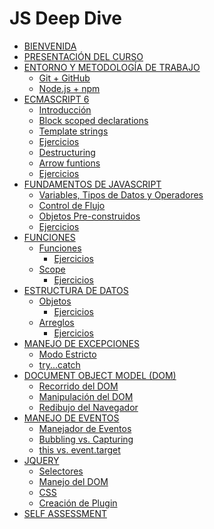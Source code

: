 # JS Deep Dive

* [BIENVENIDA](README.md)
* [PRESENTACIÓN DEL CURSO](08-deep-dive/01-intro/00-welcome.md)
* [ENTORNO Y METODOLOGÍA DE TRABAJO]()
	* [Git + GitHub](08-deep-dive/02-env/00-git+github.md)
	* [Node.js + npm](08-deep-dive/02-env/01-node+npm.md)
* [ECMASCRIPT 6]()
  * [Introducción](08-deep-dive/03-es6/00-overview.md)
  * [Block scoped declarations](08-deep-dive/03-es6/01-block-scoped-declarations.md)
  * [Template strings](08-deep-dive/03-es6/02-template-strings.md)
  * [Ejercicios](08-deep-dive/03-es6/03-exercises.md)
  * [Destructuring](08-deep-dive/03-es6/04-destructuring.md)
  * [Arrow funtions](08-deep-dive/03-es6/05-arrow-functions.md)
  * [Ejercicios](08-deep-dive/03-es6/06-exercises.md)
* [FUNDAMENTOS DE JAVASCRIPT]()
  * [Variables, Tipos de Datos y Operadores](08-deep-dive/04-foundations/00-variables-and-data-types.md)
  * [Control de Flujo](08-deep-dive/04-foundations/01-control-flow.md)
  * [Objetos Pre-construidos](08-deep-dive/04-foundations/02-built-in-objects.md)
  * [Ejercicios](08-deep-dive/04-foundations/03-exercises.md)
* [FUNCIONES](08-deep-dive/05-functions/00-overview.md)
	* [Funciones](08-deep-dive/05-functions/01-functions.md)
		* [Ejercicios](08-deep-dive/05-functions/02-exercises.md)
	* [Scope](08-deep-dive/05-functions/03-scope.md)
		* [Ejercicios](08-deep-dive/05-functions/04-exercises.md)
* [ESTRUCTURA DE DATOS](08-deep-dive/06-data-structures/00-overview.md)
  * [Objetos](08-deep-dive/06-data-structures/01-objects.md)
	* [Ejercicios](08-deep-dive/06-data-structures/02-exercises.md)
  * [Arreglos](08-deep-dive/06-data-structures/03-arrays.md)
	* [Ejercicios](08-deep-dive/06-data-structures/04-exercises.md)
* [MANEJO DE EXCEPCIONES]()
  * [Modo Estricto](08-deep-dive/07-error-handling/00-strict-mode.md)
  * [try...catch](08-deep-dive/07-error-handling/01-try-catch.md)
* [DOCUMENT OBJECT MODEL (DOM)]()
  * [Recorrido del DOM](08-deep-dive/08-dom/00-dom-traversing.md)
  * [Manipulación del DOM](08-deep-dive/08-dom/01-dom-manipulation.md)
  * [Redibujo del Navegador](08-deep-dive/08-dom/02-browser-reflow.md)
* [MANEJO DE EVENTOS]()
  * [Manejador de Eventos](08-deep-dive/09-event-handling/00-events-handling.md)
  * [Bubbling vs. Capturing](08-deep-dive/09-event-handling/01-bubbling-capturing.md)
  * [this vs. event.target](08-deep-dive/09-event-handling/02-this-eventtarget.md)
* [JQUERY]()
  * [Selectores](08-deep-dive/10-jquery/00-selectors.md)
  * [Manejo del DOM](08-deep-dive/10-jquery/01-dom.md)
  * [CSS](08-deep-dive/10-jquery/02-css.md)
  * [Creación de Plugin](08-deep-dive/10-jquery/03-plugin-creation.md)
* [SELF ASSESSMENT](08-deep-dive/11-selfassessment/00-selfassessment.md)
